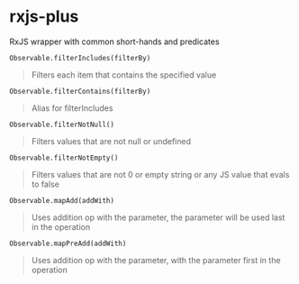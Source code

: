 # rxjs-plus
RxJS wrapper with common short-hands and predicates

```
Observable.filterIncludes(filterBy)
```
> Filters each item that contains the specified value

```
Observable.filterContains(filterBy)
```
> Alias for filterIncludes

```
Observable.filterNotNull()
```
> Filters values that are not null or undefined

```
Observable.filterNotEmpty()
```
> Filters values that are not 0 or empty string or any JS value that evals to false

```
Observable.mapAdd(addWith)
```
> Uses addition op with the parameter, the parameter will be used last in the operation

```
Observable.mapPreAdd(addWith)
```
> Uses addition op with the parameter, with the parameter first in the operation
